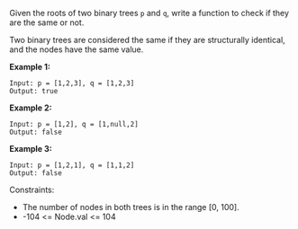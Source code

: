 Given the roots of two binary trees `p` and `q`, write a function to check if they are the same or not.

Two binary trees are considered the same if they are structurally identical, and the nodes have the same value.

**Example 1:**

    Input: p = [1,2,3], q = [1,2,3]
    Output: true

**Example 2:**

    Input: p = [1,2], q = [1,null,2]
    Output: false

**Example 3:**

    Input: p = [1,2,1], q = [1,1,2]
    Output: false

Constraints:

- The number of nodes in both trees is in the range [0, 100].
- -104 <= Node.val <= 104

